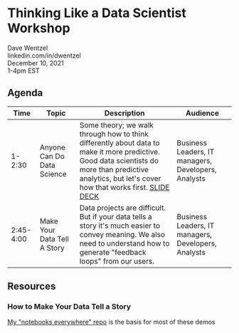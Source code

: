 # Thinking Like a Data Scientist Workshop

Dave Wentzel  
linkedin.com/in/dwentzel  
December 10, 2021  
1-4pm EST

## Agenda

|Time|Topic|Description|Audience|
|---|---|---|---|
|1-2:30|Anyone Can Do Data Science|Some theory; we walk through how to think differently about data to make it more predictive. Good data scientists do more than predictive analytics, but let's cover how that works first. [SLIDE DECK](AnyoneCanDoDataScience.pdf)|Business Leaders, IT managers, Developers, Analysts
|2:45-4:00|Make Your Data Tell A Story|Data projects are difficult. But if your data tells a story it's much easier to convey meaning. We also need to understand how to generate "feedback loops" from our users. |Business Leaders, IT managers, Developers, Analysts|



## Resources
### How to Make Your Data Tell a Story

[My "notebooks everywhere" repo](https://github.com/davew-msft/notebooks-everywhere) is the basis for most of these demos


